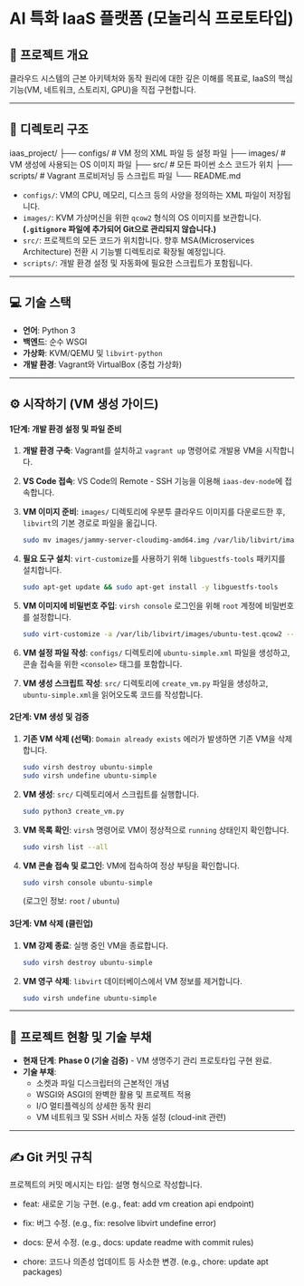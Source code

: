 # AI 특화 IaaS 플랫폼 (모놀리식 프로토타입)

## 📝 프로젝트 개요

클라우드 시스템의 근본 아키텍처와 동작 원리에 대한 깊은 이해를 목표로, IaaS의 핵심 기능(VM, 네트워크, 스토리지, GPU)을 직접 구현합니다.

---

## 📂 디렉토리 구조

iaas_project/
├── configs/ # VM 정의 XML 파일 등 설정 파일
├── images/ # VM 생성에 사용되는 OS 이미지 파일
├── src/ # 모든 파이썬 소스 코드가 위치
├── scripts/ # Vagrant 프로비저닝 등 스크립트 파일
└── README.md

-   `configs/`: VM의 CPU, 메모리, 디스크 등의 사양을 정의하는 XML 파일이 저장됩니다.
-   `images/`: KVM 가상머신을 위한 `qcow2` 형식의 OS 이미지를 보관합니다. **(`.gitignore` 파일에 추가되어 Git으로 관리되지 않습니다.)**
-   `src/`: 프로젝트의 모든 코드가 위치합니다. 향후 MSA(Microservices Architecture) 전환 시 기능별 디렉토리로 확장될 예정입니다.
-   `scripts/`: 개발 환경 설정 및 자동화에 필요한 스크립트가 포함됩니다.

---

## 💻 기술 스택

-   **언어**: Python 3
-   **백엔드**: 순수 WSGI
-   **가상화**: KVM/QEMU 및 `libvirt-python`
-   **개발 환경**: Vagrant와 VirtualBox (중첩 가상화)

---

## ⚙️ 시작하기 (VM 생성 가이드)

#### 1단계: 개발 환경 설정 및 파일 준비

1.  **개발 환경 구축**: Vagrant를 설치하고 `vagrant up` 명령어로 개발용 VM을 시작합니다.
2.  **VS Code 접속**: VS Code의 Remote - SSH 기능을 이용해 `iaas-dev-node`에 접속합니다.
3.  **VM 이미지 준비**: `images/` 디렉토리에 우분투 클라우드 이미지를 다운로드한 후, `libvirt`의 기본 경로로 파일을 옮깁니다.

    ```bash
    sudo mv images/jammy-server-cloudimg-amd64.img /var/lib/libvirt/images/ubuntu-test.qcow2
    ```

4.  **필요 도구 설치**: `virt-customize`를 사용하기 위해 `libguestfs-tools` 패키지를 설치합니다.

    ```bash
    sudo apt-get update && sudo apt-get install -y libguestfs-tools
    ```

5.  **VM 이미지에 비밀번호 주입**: `virsh console` 로그인을 위해 `root` 계정에 비밀번호를 설정합니다.

    ```bash
    sudo virt-customize -a /var/lib/libvirt/images/ubuntu-test.qcow2 --root-password password:ubuntu
    ```

6.  **VM 설정 파일 작성**: `configs/` 디렉토리에 `ubuntu-simple.xml` 파일을 생성하고, 콘솔 접속을 위한 `<console>` 태그를 포함합니다.
7.  **VM 생성 스크립트 작성**: `src/` 디렉토리에 `create_vm.py` 파일을 생성하고, `ubuntu-simple.xml`을 읽어오도록 코드를 작성합니다.

#### 2단계: VM 생성 및 검증

1.  **기존 VM 삭제 (선택)**: `Domain already exists` 에러가 발생하면 기존 VM을 삭제합니다.

    ```bash
    sudo virsh destroy ubuntu-simple
    sudo virsh undefine ubuntu-simple
    ```

2.  **VM 생성**: `src/` 디렉토리에서 스크립트를 실행합니다.

    ```bash
    sudo python3 create_vm.py
    ```

3.  **VM 목록 확인**: `virsh` 명령어로 VM이 정상적으로 `running` 상태인지 확인합니다.

    ```bash
    sudo virsh list --all
    ```

4.  **VM 콘솔 접속 및 로그인**: VM에 접속하여 정상 부팅을 확인합니다.

    ```bash
    sudo virsh console ubuntu-simple
    ```

    (로그인 정보: `root` / `ubuntu`)

#### 3단계: VM 삭제 (클린업)

1.  **VM 강제 종료**: 실행 중인 VM을 종료합니다.

    ```bash
    sudo virsh destroy ubuntu-simple
    ```

2.  **VM 영구 삭제**: `libvirt` 데이터베이스에서 VM 정보를 제거합니다.

    ```bash
    sudo virsh undefine ubuntu-simple
    ```

---

## 🚧 프로젝트 현황 및 기술 부채

-   **현재 단계**: **Phase 0 (기술 검증)** - VM 생명주기 관리 프로토타입 구현 완료.
-   **기술 부채**:
    -   소켓과 파일 디스크립터의 근본적인 개념
    -   WSGI와 ASGI의 완벽한 활용 및 프로젝트 적용
    -   I/O 멀티플렉싱의 상세한 동작 원리
    -   VM 네트워크 및 SSH 서비스 자동 설정 (cloud-init 관련)

---

## ✍️ Git 커밋 규칙
프로젝트의 커밋 메시지는 타입: 설명 형식으로 작성합니다.

- feat: 새로운 기능 구현. (e.g., feat: add vm creation api endpoint)

- fix: 버그 수정. (e.g., fix: resolve libvirt undefine error)

- docs: 문서 수정. (e.g., docs: update readme with commit rules)

- chore: 코드나 의존성 업데이트 등 사소한 변경. (e.g., chore: update apt packages)